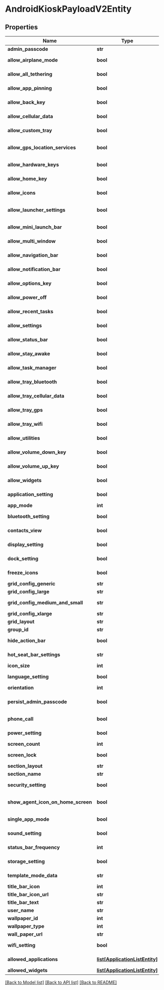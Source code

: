 # AndroidKioskPayloadV2Entity

## Properties
Name | Type | Description | Notes
------------ | ------------- | ------------- | -------------
**admin_passcode** | **str** | Gets or sets adminPasscode. | [optional] 
**allow_airplane_mode** | **bool** | Gets or sets a value indicating whether allowAirplaneMode. | [optional] 
**allow_all_tethering** | **bool** | Gets or sets a value indicating whether allowAllTethering. | [optional] 
**allow_app_pinning** | **bool** | Gets or sets a value indicating whether AllowAppPinning. | [optional] 
**allow_back_key** | **bool** | Gets or sets a value indicating whether allowBackKey. | [optional] 
**allow_cellular_data** | **bool** | Gets or sets a value indicating whether allowCellularData. | [optional] 
**allow_custom_tray** | **bool** | Gets or sets a value indicating whether allowCustomTray. | [optional] 
**allow_gps_location_services** | **bool** | Gets or sets a value indicating whether allowGpsLocationServices. | [optional] 
**allow_hardware_keys** | **bool** | Gets or sets a value indicating whether allowHardwareKeys. | [optional] 
**allow_home_key** | **bool** | Gets or sets a value indicating whether allowHomeKey. | [optional] 
**allow_icons** | **bool** | Gets or sets a value indicating whether allowIcons. | [optional] 
**allow_launcher_settings** | **bool** | Gets or sets a value indicating whether allowLauncherSettings. | [optional] 
**allow_mini_launch_bar** | **bool** | Gets or sets a value indicating whether allowMiniLaunchBar. | [optional] 
**allow_multi_window** | **bool** | Gets or sets a value indicating whether AllowMultiWindow. | [optional] 
**allow_navigation_bar** | **bool** | Gets or sets a value indicating whether allowNavigationBar. | [optional] 
**allow_notification_bar** | **bool** | Gets or sets a value indicating whether allowNotificationBar. | [optional] 
**allow_options_key** | **bool** | Gets or sets a value indicating whether allowOptionsKey. | [optional] 
**allow_power_off** | **bool** | Gets or sets a value indicating whether allowPowerOff. | [optional] 
**allow_recent_tasks** | **bool** | Gets or sets a value indicating whether allowRecentTasks. | [optional] 
**allow_settings** | **bool** | Gets or sets a value indicating whether allowSettings. | [optional] 
**allow_status_bar** | **bool** | Gets or sets a value indicating whether allowStatusBar. | [optional] 
**allow_stay_awake** | **bool** | Gets or sets a value indicating whether allowStayAwake. | [optional] 
**allow_task_manager** | **bool** | Gets or sets a value indicating whether allowTaskManager. | [optional] 
**allow_tray_bluetooth** | **bool** | Gets or sets a value indicating whether allowTrayBluetooth. | [optional] 
**allow_tray_cellular_data** | **bool** | Gets or sets a value indicating whether allowTrayCellularData. | [optional] 
**allow_tray_gps** | **bool** | Gets or sets a value indicating whether allowTrayGPS. | [optional] 
**allow_tray_wifi** | **bool** | Gets or sets a value indicating whether allowTrayWifi. | [optional] 
**allow_utilities** | **bool** | Gets or sets a value indicating whether allowUtilities. | [optional] 
**allow_volume_down_key** | **bool** | Gets or sets a value indicating whether allowVolumeDownKey. | [optional] 
**allow_volume_up_key** | **bool** | Gets or sets a value indicating whether allowVolumeUpKey. | [optional] 
**allow_widgets** | **bool** | Gets or sets a value indicating whether allowWidgets. | [optional] 
**application_setting** | **bool** | Gets or sets a value indicating whether applicationSetting. | [optional] 
**app_mode** | **int** | Gets or sets appMode. | [optional] 
**bluetooth_setting** | **bool** | Gets or sets a value indicating whether bluetoothSetting. | [optional] 
**contacts_view** | **bool** | Gets or sets a value indicating whether contactsView. | [optional] 
**display_setting** | **bool** | Gets or sets a value indicating whether displaySetting. | [optional] 
**dock_setting** | **bool** | Gets or sets a value indicating whether dockSetting. | [optional] 
**freeze_icons** | **bool** | Gets or sets a value indicating whether freezeIcons. | [optional] 
**grid_config_generic** | **str** | Gets or sets gridConfigGeneric. | [optional] 
**grid_config_large** | **str** | Gets or sets gridConfigLarge. | [optional] 
**grid_config_medium_and_small** | **str** | Gets or sets gridConfigMediumAndSmall. | [optional] 
**grid_config_xlarge** | **str** | Gets or sets gridConfigXlarge. | [optional] 
**grid_layout** | **str** | Gets or sets gridLayout. | [optional] 
**group_id** | **str** | Gets or sets groupId. | [optional] 
**hide_action_bar** | **bool** | Gets or sets a value indicating whether HideActionBar. | [optional] 
**hot_seat_bar_settings** | **str** | Gets or sets HotSeatBarSettings. | [optional] 
**icon_size** | **int** | Gets or sets iconSize. | [optional] 
**language_setting** | **bool** | Gets or sets a value indicating whether languageSetting. | [optional] 
**orientation** | **int** | Gets or sets Orientation. | [optional] 
**persist_admin_passcode** | **bool** | Gets or sets a value indicating whether persistAdminPasscode. | [optional] 
**phone_call** | **bool** | Gets or sets a value indicating whether phoneCall. | [optional] 
**power_setting** | **bool** | Gets or sets a value indicating whether powerSetting. | [optional] 
**screen_count** | **int** | Gets or sets screenCount. | [optional] 
**screen_lock** | **bool** | Gets or sets a value indicating whether screenLock. | [optional] 
**section_layout** | **str** | Gets or sets sectionLayout. | [optional] 
**section_name** | **str** | Gets or sets sectionName. | [optional] 
**security_setting** | **bool** | Gets or sets a value indicating whether securitySetting. | [optional] 
**show_agent_icon_on_home_screen** | **bool** | Gets or sets a value indicating whether showAgentIconOnHomeScreen. | [optional] 
**single_app_mode** | **bool** | Gets or sets a value indicating whether singleAppMode. | [optional] 
**sound_setting** | **bool** | Gets or sets a value indicating whether soundSetting. | [optional] 
**status_bar_frequency** | **int** | Gets or sets statusBarFrequency. | [optional] 
**storage_setting** | **bool** | Gets or sets a value indicating whether storageSetting. | [optional] 
**template_mode_data** | **str** | Gets or sets templateModeData. | [optional] 
**title_bar_icon** | **int** | Gets or sets titleBarIcon. | [optional] 
**title_bar_icon_url** | **str** | Gets or sets TitleBarIconUrl. | [optional] 
**title_bar_text** | **str** | Gets or sets titleBarText. | [optional] 
**user_name** | **str** | Gets or sets userName. | [optional] 
**wallpaper_id** | **int** | Gets or sets wallpaperId. | [optional] 
**wallpaper_type** | **int** | Gets or sets wallpaperType. | [optional] 
**wall_paper_url** | **str** | Gets or sets wallPaperUrl. | [optional] 
**wifi_setting** | **bool** | Gets or sets a value indicating whether wifiSetting. | [optional] 
**allowed_applications** | [**list[ApplicationListEntity]**](ApplicationListEntity.md) | Gets or sets allowedApplications. | [optional] 
**allowed_widgets** | [**list[ApplicationListEntity]**](ApplicationListEntity.md) | Gets or sets allowedWidgets. | [optional] 

[[Back to Model list]](../README.md#documentation-for-models) [[Back to API list]](../README.md#documentation-for-api-endpoints) [[Back to README]](../README.md)


